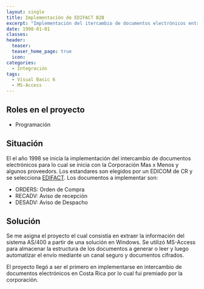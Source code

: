 ```yaml
---
layout: single
title: Implementación de EDIFACT B2B
excerpt: "Implementación del itercambio de documentos electrónicos entre negocios utilizando el estandard EDIFACT"
date: 1998-01-01
classes: 
header: 
  teaser: 
  teaser_home_page: true
  icon: 
categories:
  - Integración
tags:  
  - Visual Basic 6
  - MS-Access
---
```


## Roles en el proyecto

- Programación

## Situación

El el año 1998 se inicia la implementación del intercambio de documentos electrónicos para lo cual se inicia con la Corporación Mas x Menos y algunos proveedors. Los estandares son elegidos por un EDICOM de CR y se selecciona [EDIFACT](https://edicomgroup.es/centro-aprendizaje/que-es-edi/estandares/edifact). Los documentos a implementar son:

- ORDERS: Orden de Compra
- RECADV: Aviso de recepción
- DESADV: Aviso de Despacho

## Solución

Se me asigna el proyecto el cual consistía en extraer la información del sistema AS/400 a partir de una solución en Windows. Se utilizó MS-Access para almacenar la estructura de los documentos a generar o leer y luego automatizar el envío mediante un canal seguro y documentos cifrados.

El proyecto llegó a ser el primero en implementarse en intercambio de documentos electrónicos en Costa Rica por lo cual fui premiado por la corporación.


